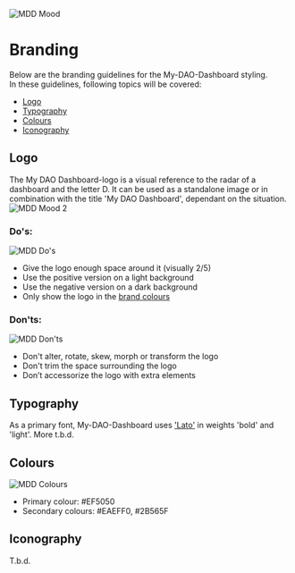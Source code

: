 ![MDD Mood](https://i.imgur.com/M7thpm5.png "MDD-moodboard")

# Branding

Below are the branding guidelines for the My-DAO-Dashboard styling.<br>
In these guidelines, following topics will be covered:

  * [Logo](#Logo)
  * [Typography](#Typography)
  * [Colours](#Colours)
  * [Iconography](#Iconography)


## <a id="Logo"></a> Logo

The My DAO Dashboard-logo is a visual reference to the radar of a dashboard and the letter D. It can be used as a standalone image or in combination with the title 'My DAO Dashboard', dependant on the situation.
![MDD Mood 2](https://i.imgur.com/Kn1sgzg.png "MDD-moodboard2")


### Do's:
![MDD Do's](https://i.imgur.com/94GlAp7.png "MDD Do's")
  * Give the logo enough space around it (visually 2/5)
  * Use the positive version on a light background
  * Use the negative version on a dark background
  * Only show the logo in the [brand colours](#Colours) 

### Don'ts:
![MDD Don'ts](https://i.imgur.com/OdDGHTL.png "MDD Don'ts")
  * Don't alter, rotate, skew, morph or transform the logo
  * Don't trim the space surrounding the logo
  * Don’t accessorize the logo with extra elements


## <a id="Typography"></a> Typography

As a primary font, My-DAO-Dashboard uses ['Lato'](#https://fonts.google.com/specimen/Lato) in weights 'bold' and 'light'. More t.b.d.



## <a id="Colours"></a> Colours
![MDD Colours](https://i.imgur.com/CMi2MJc.png "MDD Colours")
  * Primary colour: #EF5050
  * Secondary colours: #EAEFF0, #2B565F


## <a id="Iconography"></a> Iconography

T.b.d.